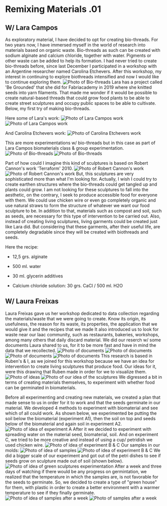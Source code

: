 # Remixing Materials .01
## W/ Lara Campos

As exploratory material, I have decided to opt for creating bio-threads. For two years now, I have immersed myself in the world of research into materials based on organic waste. Bio-threads as such can be created with sodium alginate and calcium chloride, together with water. Pigments or other waste can be added to help its formation. I had never tried to create bio-threads before, since last December I participated in a workshop with an Argentine researcher named Carolina Etchevers. After this workshop, my interest in continuing to explore biothreads intensified and now I would like to continue exploring them.
<img src= "../../images/biothreads copy.jpg" alt="Photo of Bio-threads">
Lara has a project called 'Be Grounded' that she did for Fabriacademy in 2019 where she knitted seeds into yarn filaments. That made me wonder if it would be possible to create natural-based threads that could grow food plants to be able to create street sculptures and occupy public spaces to be able to cultivate. Below, my first try of making bio-threads.

Here some of Lara's work:
<img src= "../../images/Lara Campos.png" alt="Photo of Lara Campos work">
<img src= "../../images/Lara.png" alt="Photo of Lara Campos work">

And Carolina Etchevers work:
<img src= "../../images/Carolina.png" alt="Photo of Carolina Etchevers work">

This are more experimentations w/ bio-threads but in this case as part of Lara Campos biomaterials class & group experimentation.
<img src= "../../images/biohilos2.jpg" alt="Photo of Bio-threads">
<img src= "../../images/biohilosgrupo.jpg" alt="Photo of Bio-threads">

Part of how could I imagine this kind of sculptures is based on Robert Cannon's work 'Terraform' 2010. 
<img src= "../../images/RobertCannon.jpg" alt="Photo of Robert Cannon's work">
<img src= "../../images/RobertCannon2.png" alt="Photo of Robert Cannon's work">
But, this sculptures are very sophisticated more than what I'm looking for. Actually, I wish I could try to create earthen structures where the bio-threads could get tangled up and plants could grow. I am not looking for these sculptures to fall into the aesthetic, on the contrary, I seek to produce accessible food for everyone with them.
We could use chicken wire or even go completely organic and use natural straws to form the structure of whatever we want our food sculpture to be. In addition to that, materials such as compost and soil, such as seeds, are necessary for this type of intervention to be carried out.
Also, instead of creating living sculptures, living garments could be created just like Lara did. But considering that these garments, after their useful life, are completely degradable since they will be created with biothreads and seeds.

Here the recipe:

- 12,5 grs. alginate

- 500 ml. water

- 30 ml. glycerin additives

- Calcium chloride solution: 30 grs. CaCl / 500 ml. H2O

## W/ Laura Freixas

Laura Freixas gave us her workshop dedicated to data collection regarding the materials/waste that we were going to create. Know its origin, its usefulness, the reason for its waste, its properties, the application that we would give it and the recipes that we made
It also introduced us to look for waste near our Iaac community, such as restaurants, bakeries, workshops, among many others that daily discard material.
We did our reserch w/ some documents Laura shared to us, for it to be more fast and have in mind the data that we recollected.
<img src= "../../images/Remixing1.jpg" alt="Photo of documents">
<img src= "../../images/Remixin2.jpg" alt="Photo of documents">
<img src= "../../images/Remixin3.jpg" alt="Photo of documents">
<img src= "../../images/Remixing4.jpg" alt="Photo of documents">
This research is based in Ruben's & I, as we joined for this workshop because we have an idea for intervention to create living sculptures that produce food. 
Our ideas for it, were this drawing that Ruben made in order for we to visualize them.
<img src= "../../images/REMix copy.jpg" alt="Photo of ideas">
<img src= "../../images/remiiix.jpg" alt="Photo of our idea of the sculptures">
We digressed a bit in terms of creating materials themselves, to experiment with whether food can be germinated in biomaterials.

Before all experimenting and creating new materials, we created a plan that made sense to us in order for it to work and that the seeds germinate in our material. We developed 4 methods to experiment with biomaterial and see which of all could work.
As shown below, we experimented be putting the soil below the biomaterial (experiment A1), then the soil on top and seeds below of the biomaterial and again soil in experiment A2.
<img src= "../../images/remix6.jpg" alt="Photo of idea of experiment A">
After it we decided to experiment with spreading water on the material seed, biomaterial, soil. And on experiment C, we tried to be more creative and instead of using a cup/ petridish we used chicken wire.
<img src= "../../images/remix.jpg" alt="Photo of idea of experiment B & C">
Our samples in our molds:
<img src= "../../images/biosamples2.jpg" alt="Photo of idea of samples">
<img src= "../../images/biosamples3.jpg" alt="Photo of idea of experiment B & C">
We did a bigger scale of our experiment and got out of the petri dishes to see if seeds grow on sculpture made out of soil (shown below). 
<img src= "../../images/sculptures.jpg" alt="Photo of idea of green sculptures experimentation">
After a week and three days of watching if there would be any progress on germintation, we realized that the temperature in which the samples are, is not favorable for the seeds to germinate. So, we decided to create a type of "green house" for them, with plastic in order to create a better environment with a warmer temperature to see if they finally germinate.
<img src= "../../images/aweek.jpg" alt="Photo of idea of samples after a week">
<img src= "../../images/aweek2.jpg" alt="Photo of samples after a week">



